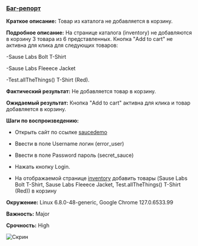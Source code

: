 ### <u>Баг-репорт</u> ###

**Краткое описание:** Товар из каталога не добавляется в корзину.

**Подробное описание:** На странице каталога (inventory) не добавляются в корзину 3 товара из 6 представленных. Кнопка "Add to cart" не активна для клика для следующих товаров:

-Sause Labs Bolt T-Shirt

-Sause Labs Fleeece Jacket

-Test.allTheThings() T-Shirt (Red).

**Фактический результат:** Не добавляется товар в корзину.

**Ожидаемый результат:** Кнопка "Add to cart" активна для клика и товар добавляется в корзину.

**Шаги по воспроизведению:**

- Открыть сайт по ссылке [saucedemo](https://www.saucedemo.com/)

- Ввести в поле Username логин (error_user)

- Ввести в поле Password пароль (secret_sauce)

- Нажать кнопку Login.

- На отображаемой странице [inventory](https://www.saucedemo.com/inventory.html) добавить товары (Sause Labs Bolt T-Shirt, Sause Labs Fleeece Jacket, Test.allTheThings() T-Shirt (Red)) в корзину


**Окружение:** Linux 6.8.0-48-generic, Google Chrome 127.0.6533.99

**Важность:** Major

**Срочность:** High

![Скрин](<..misc/image/Не добавляется товар в корзину.png>)